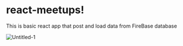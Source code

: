 # react-meetups!

This is basic react app that post and load data from FireBase database



![Untitled-1](https://github.com/becharakfoury/react-meetups/assets/81804866/b7e827d9-1716-401b-af3b-fed0db289c9c)
